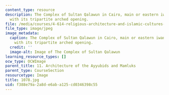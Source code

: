 ```yaml
---
content_type: resource
description: The Complex of Sultan Qalawun in Cairo, main or eastern iwan in the madrasa
  with its tripartite arched opening.
file: /media/courses/4-614-religious-architecture-and-islamic-cultures-fall-2002/f388e79a2a8de6aba125cd0346398c55_1078.jpg
file_type: image/jpeg
image_metadata:
  caption: The Complex of Sultan Qalawun in Cairo, main or eastern iwan in the madrasa
    with its tripartite arched opening.
  credit: ''
  image-alt: Image of The Complex of Sultan Qalawun
learning_resource_types: []
ocw_type: OCWImage
parent_title: 11. Architecture of the Ayyubids and Mamluks
parent_type: CourseSection
resourcetype: Image
title: 1078.jpg
uid: f388e79a-2a8d-e6ab-a125-cd0346398c55
---
```

